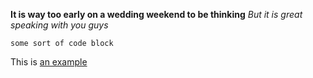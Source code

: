 **It is way too early on a wedding weekend to be thinking**
*But it is great speaking with you guys*

	some sort of code block
This is [an example](http:/google.com)